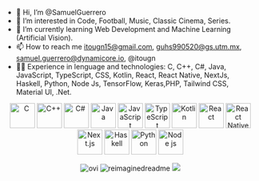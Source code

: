 - 👋 Hi, I’m @SamuelGuerrero
- 👀 I’m interested in Code, Football, Music, Classic Cinema, Series.
- 🌱 I’m currently learning Web Development and Machine Learning (Artificial Vision).
- 📫 How to reach me itougn15@gmail.com, guhs990520@gs.utm.mx, samuel.guerrero@dynamicore.io, @itougn
- 💪🏻 Experience in lenguage and technologies: C, C++, C#, Java, JavaScript, TypeScript, CSS, Kotlin, React, React Native, NextJs, Haskell, Python, Node Js, TensorFlow, Keras,PHP, Tailwind CSS, Material UI, .Net.


<p align="center">
  <img src="https://github.com/SamuelGuerrero/SamuelGuerrero/assets/107590310/50a522c9-582c-402f-8c0f-f73b2b09834e" alt="C" width="50"/>
  <img src="https://github.com/SamuelGuerrero/SamuelGuerrero/assets/107590310/3619cb5e-c52c-4997-bcc0-82dcc5ab0dae" alt="C++" width="50" />
  <img src="https://github.com/SamuelGuerrero/SamuelGuerrero/assets/107590310/f594f334-fa7d-42af-80c7-c1ea72f6eee8" alt="C#" width="50" />
  <img src="https://github.com/SamuelGuerrero/SamuelGuerrero/assets/107590310/badc51c4-4d5c-425f-ae03-234146ec379a" alt="Java" width="50" />
  <img src="https://github.com/SamuelGuerrero/SamuelGuerrero/assets/107590310/6972d537-b62b-4290-9c8b-5b817dba51b6" alt="JavaScript" width="50" />
  <img src="https://github.com/SamuelGuerrero/SamuelGuerrero/assets/107590310/e5d252c3-9bd0-405f-b464-ff018f8763df" alt="TypeScript" width="50" />
  <img src="https://github.com/SamuelGuerrero/SamuelGuerrero/assets/107590310/09a2748b-d14c-4f87-9cf6-73494b238a39" alt="Kotlin" width="50" />
  <img src="https://github.com/SamuelGuerrero/SamuelGuerrero/assets/107590310/0aa1e290-155a-4c7a-a0e3-37694b7068cf" alt="React" width="50" />
  <img src="https://github.com/SamuelGuerrero/SamuelGuerrero/assets/107590310/cfaa8822-fb8f-4eb9-9b8c-8fd1d5ede767" alt="React Native" width="50" />
  <img src="https://github.com/SamuelGuerrero/SamuelGuerrero/assets/107590310/6612f789-247f-45a5-8cff-132e886f58e2" alt="Next.js" width="50" />
  <img src="https://github.com/SamuelGuerrero/SamuelGuerrero/assets/107590310/85057606-672e-4c85-b247-40b33c313450" alt="Haskell" width="50" />
  <img src="https://github.com/SamuelGuerrero/SamuelGuerrero/assets/107590310/5b58baf3-b99d-4bdc-a62a-2d755f52fbec" alt="Python" width="50" />
  <img src="https://github.com/SamuelGuerrero/SamuelGuerrero/assets/107590310/87fbb0e0-f214-49f8-a2aa-2eabeefa8df6" alt="Node js" width="50" />
</p>

<p align="center">
  <img src="https://github-readme-stats.vercel.app/api/top-langs?username=SamuelGuerrero&show_icons=true&locale=en&layout=compact&theme=chartreuse-dark" alt="ovi" />
  <img src="https://myreadme.vercel.app/api/embed/SamuelGuerrero?panels=userstatistics,toprepositories,toplanguages,commitgraph" alt="reimaginedreadme" />
  <img src="https://github-profile-trophy.vercel.app/?username=SamuelGuerrero&theme=juicyfresh&no-bg=true" />
</p>
